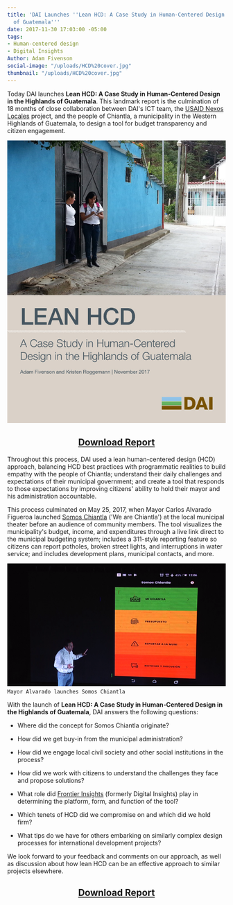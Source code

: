 ```yaml
---
title: 'DAI Launches ''Lean HCD: A Case Study in Human-Centered Design in the Highlands
  of Guatemala'''
date: 2017-11-30 17:03:00 -05:00
tags:
- Human-centered design
- Digital Insights
Author: Adam Fivenson
social-image: "/uploads/HCD%20cover.jpg"
thumbnail: "/uploads/HCD%20cover.jpg"
---
```


Today DAI launches **Lean HCD: A Case Study in Human-Centered Design in the Highlands of Guatemala**. This landmark report is the culmination of 18 months of close collaboration between DAI's ICT team, the [USAID Nexos Locales](https://www.dai.com/our-work/projects/guatemala-nexos-locales) project, and the people of Chiantla, a municipality in the Western Highlands of Guatemala, to design a tool for budget transparency and citizen engagement.

<!--more-->

![HCD cover.jpg](/uploads/HCD%20cover.jpg)

<p>
<h2 style="text-align: center;"><a href="https://www.dai.com/hcd.pdf">Download Report</a></h2>
</p>

Throughout this process, DAI used a lean human-centered design (HCD) approach, balancing HCD best practices with programmatic realities to build empathy with the people of Chiantla; understand their daily challenges and expectations of their municipal government; and create a tool that responds to those expectations by improving citizens' ability to hold their mayor and his administration accountable.

This process culminated on May 25, 2017, when Mayor Carlos Alvarado Figueroa launched [Somos Chiantla](http://bit.ly/Chiantla-App) ('We are Chiantla') at the local municipal theater before an audience of community members. The tool visualizes the municipality's budget, income, and expenditures through a live link direct to the municipal budgeting system; includes a 311-style reporting feature so citizens can report potholes, broken street lights, and interruptions in water service; and includes development plans, municipal contacts, and more.

![main menu.png](/uploads/main%20menu.png)
`Mayor Alvarado launches Somos Chiantla`

With the launch of **Lean HCD: A Case Study in Human-Centered Design in the Highlands of Guatemala**, DAI answers the following questions:

* Where did the concept for Somos Chiantla originate?

* How did we get buy-in from the municipal administration?

* How did we engage local civil society and other social institutions in the process?

* How did we work with citizens to understand the challenges they face and propose solutions?

* What role did [Frontier Insights](https://dai-global-digital.com/tags/?tag=digital-insights) (formerly Digital Insights) play in determining the platform, form, and function of the tool?

* Which tenets of HCD did we compromise on and which did we hold firm?

* What tips do we have for others embarking on similarly complex design processes for international development projects?

We look forward to your feedback and comments on our approach, as well as discussion about how lean HCD can be an effective approach to similar projects elsewhere.

<p>
<h2 style="text-align: center;"><a href="https://www.dai.com/hcd.pdf">Download Report</a></h2>
</p>
